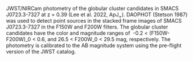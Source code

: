 JWST/NIRCam photometry of the globular cluster candidates in SMACS J0723.3-7327 at z = 0.39 (Lee et al. 2022, ApJ,***,***). DAOPHOT (Stetson 1987) was used to detect point sources in the stacked frame images of SMACS J0723.3-7327 in the F150W and F200W filters. The globular cluster candidates have the color and magnitude ranges of  -0.2 < (F150W-F200W)_0 < 0.6, and 26.5 < F200W_0 < 29.5 mag, respectively. The photometry is calibrated to the AB magnitude system using the pre-flight version of the JWST catalog.
